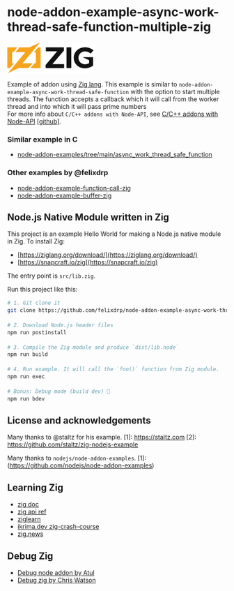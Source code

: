 # node-addon-example-async-work-thread-safe-function-multiple-zig

<img alt="Zig Logo" src="https://raw.githubusercontent.com/ziglang/logo/master/zig-logo-dark.svg" width="200">

Example of addon using [Zig lang](https://ziglang.org/).
This example is similar to `node-addon-example-async-work-thread-safe-function` with the option to start multiple threads.
The function accepts a callback which it will call from the worker thread and into which it will pass prime numbers<br>
For more info about `C/C++ addons with Node-API`, see [C/C++ addons with Node-API](https://nodejs.org/api/n-api.html) [[github]](https://github.com/nodejs/node/blob/main/doc/api/n-api.md).

### Similar example in C

 - [node-addon-examples/tree/main/async_work_thread_safe_function](https://github.com/nodejs/node-addon-examples/tree/main/async_work_thread_safe_function)

### Other examples by @felixdrp

 - [node-addon-example-function-call-zig](https://github.com/felixdrp/node-addon-example-function-call-zig)
 - [node-addon-example-buffer-zig](https://github.com/felixdrp/node-addon-example-buffer-zig)

## Node.js Native Module written in Zig

This project is an example Hello World for making a Node.js native module in Zig. To install Zig:

- [https://ziglang.org/download/](https://ziglang.org/download/)
- [https://snapcraft.io/zig](https://snapcraft.io/zig)

The entry point is `src/lib.zig`.

Run this project like this:
```bash
# 1. Git clone it
git clone https://github.com/felixdrp/node-addon-example-async-work-thread-safe-function-zig.git

# 2. Download Node.js header files
npm run postinstall

# 3. Compile the Zig module and produce `dist/lib.node`
npm run build

# 4. Run example. It will call the `foo()` function from Zig module.
npm run exec

# Bonus: Debug mode (build dev) 🐛
npm run bdev
```

## License and acknowledgements

Many thanks to @staltz for his example.
[1]: https://staltz.com
[2]: https://github.com/staltz/zig-nodejs-example

Many thanks to `nodejs/node-addon-examples`. [1]:(https://github.com/nodejs/node-addon-examples)

## Learning Zig

 - [zig doc](https://ziglang.org/documentation/master/)
 - [zig api ref](https://ziglang.org/documentation/master/std/#A;std)
 - [ziglearn](https://ziglearn.org)
 - [ikrima.dev zig-crash-course](https://ikrima.dev/dev-notes/zig/zig-crash-course/)
 - [zig.news](https://zig.news/)

## Debug Zig

- [Debug node addon by Atul](https://medium.com/@a7ul/debugging-nodejs-c-addons-using-vs-code-27e9940fc3ad)
- [Debug zig by Chris Watson](https://dev.to/watzon/debugging-zig-with-vs-code-44ca)